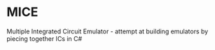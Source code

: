 # MICE
Multiple Integrated Circuit Emulator - attempt at building emulators by piecing together ICs in C#
